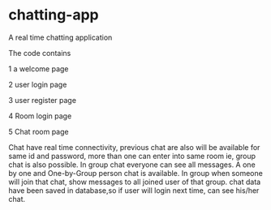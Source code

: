 # chatting-app
A real time chatting application


The code contains

  1  a welcome page
  
  2  user login page
  
  3  user register page
  
  4  Room login page
  
  5  Chat room page
  
 Chat have real time connectivity, 
 previous chat are also will be available  for same id and password,
 more than one  can enter into same room ie, group chat is also possible.
 In group chat everyone can see all messages.
A one by one and One-by-Group person chat is available.
In group when someone will join that chat, show messages to all joined user of that group.
chat data have been saved in database,so if user will login next time, can see his/her chat.
